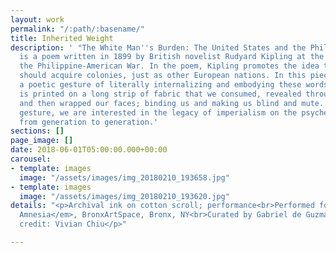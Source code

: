 ```yaml
---
layout: work
permalink: "/:path/:basename/"
title: Inherited Weight
description: ' "The White Man''s Burden: The United States and the Philippine Islands"
  is a poem written in 1899 by British novelist Rudyard Kipling at the beginning of
  the Philippine-American War. In the poem, Kipling promotes the idea that the US
  should acquire colonies, just as other European nations. In this piece, we performed
  a poetic gesture of literally internalizing and embodying these words. The poem
  is printed on a long strip of fabric that we consumed, revealed through our mouths,
  and then wrapped our faces; binding us and making us blind and mute. Through this
  gesture, we are interested in the legacy of imperialism on the psyche and body,
  from generation to generation.'
sections: []
page_image: []
date: 2018-06-01T05:00:00.000+00:00
carousel:
- template: images
  image: "/assets/images/img_20180210_193658.jpg"
- template: images
  image: "/assets/images/img_20180210_193620.jpg"
details: "<p>Archival ink on cotton scroll; performance<br>Performed for <em>Historical
  Amnesia</em>, BronxArtSpace, Bronx, NY<br>Curated by Gabriel de Guzman<br>Photo
  credit: Vivian Chiu</p>"

---
```

